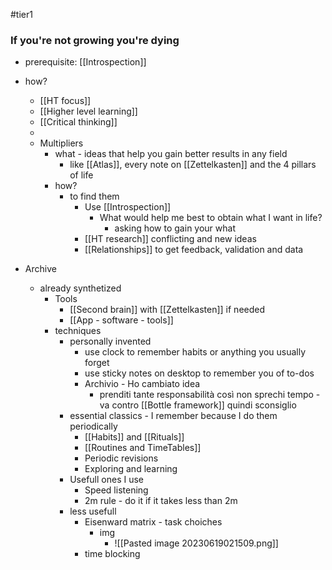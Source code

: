 #tier1 
### If you're not growing you're dying
- prerequisite: [[Introspection]] 
- how?	
	- [[HT focus]]
	- [[Higher level learning]]
	- [[Critical thinking]]
	-
	- Multipliers
		- what - ideas that help you gain better results in any field
			- like [[Atlas]], every note on [[Zettelkasten]] and the 4 pillars of life
		- how?
			- to find them
				- Use [[Introspection]]
					- What would help me best to obtain what I want in life?
						- asking how to gain your what
				- [[HT research]] conflicting and new ideas
				- [[Relationships]] to get feedback, validation and data

- Archive
	- already synthetized
		- Tools
			- [[Second brain]] with [[Zettelkasten]] if needed
			- [[App - software - tools]]
		- techniques
			- personally invented
				- use clock to remember habits or anything you usually forget
				- use sticky notes on desktop to remember you of to-dos
				- Archivio - Ho cambiato idea
					- prenditi tante responsabilità così non sprechi tempo - va contro [[Bottle framework]] quindi sconsiglio
			- essential classics - I remember because I do them periodically
				- [[Habits]] and [[Rituals]]
				- [[Routines and TimeTables]]
				- Periodic revisions
				- Exploring and learning
			- Usefull ones I use
				- Speed listening
				- 2m rule - do it if it takes less than 2m
			- less usefull
				- Eisenward matrix - task choiches
					- img
						- ![[Pasted image 20230619021509.png]]
				- time blocking
